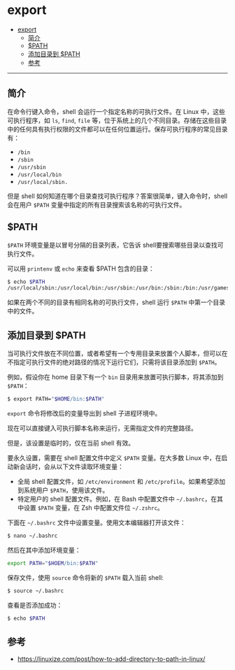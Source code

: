 # export

- [export](#export)
  - [简介](#简介)
  - [$PATH](#path)
  - [添加目录到 $PATH](#添加目录到-path)
  - [参考](#参考)

***

## 简介

在命令行键入命令，shell 会运行一个指定名称的可执行文件。在 Linux 中，这些可执行程序，如 `ls`, `find`, `file` 等，位于系统上的几个不同目录。存储在这些目录中的任何具有执行权限的文件都可以在任何位置运行。保存可执行程序的常见目录有：

- `/bin`
- `/sbin`
- `/usr/sbin`
- `/usr/local/bin`
- `/usr/local/sbin.`

但是 shell 如何知道在哪个目录查找可执行程序？答案很简单，键入命令时，shell 会在用户 `$PATH` 变量中指定的所有目录搜索该名称的可执行文件。

## $PATH

`$PATH` 环境变量是以冒号分隔的目录列表，它告诉 shell要搜索哪些目录以查找可执行文件。

可以用 `printenv` 或 `echo` 来查看 $PATH 包含的目录：

```bash
$ echo $PATH
/usr/local/sbin:/usr/local/bin:/usr/sbin:/usr/bin:/sbin:/bin:/usr/games:/usr/local/games:/usr/lib/wsl/lib:/snap/bin
```

如果在两个不同的目录有相同名称的可执行文件，shell 运行 `$PATH` 中第一个目录中的文件。

## 添加目录到 $PATH

当可执行文件放在不同位置，或者希望有一个专用目录来放置个人脚本，但可以在不指定可执行文件的绝对路径的情况下运行它们，只需将该目录添加到 `$PATH`。

例如，假设你在 home 目录下有一个 `bin` 目录用来放置可执行脚本，将其添加到 `$PATH`：

```bash
$ export PATH="$HOME/bin:$PATH"
```

`export` 命令将修改后的变量导出到 shell 子进程环境中。

现在可以直接键入可执行脚本名称来运行，无需指定文件的完整路径。

但是，该设置是临时的，仅在当前 shell 有效。

要永久设置，需要在 shell 配置文件中定义 `$PATH` 变量。在大多数 Linux 中，在启动新会话时，会从以下文件读取环境变量：

- 全局 shell 配置文件，如 `/etc/environment` 和 `/etc/profile`。如果希望添加到系统用户 `$PATH`，使用该文件。
- 特定用户的 shell 配置文件。例如，在 Bash 中配置文件中 `~/.bashrc`，在其中设置 `$PATH` 变量，在 Zsh 中配置文件位 `~/.zshrc`。

下面在 `~/.bashrc` 文件中设置变量。使用文本编辑器打开该文件：

```bash
$ nano ~/.bashrc
```

然后在其中添加环境变量：

```bash
export PATH="$HOEM/bin:$PATH"
```

保存文件，使用 `source` 命令将新的 `$PATH` 载入当前 shell:

```bash
$ source ~/.bashrc
```

查看是否添加成功：

```bash
$ echo $PATH
```

## 参考

- https://linuxize.com/post/how-to-add-directory-to-path-in-linux/